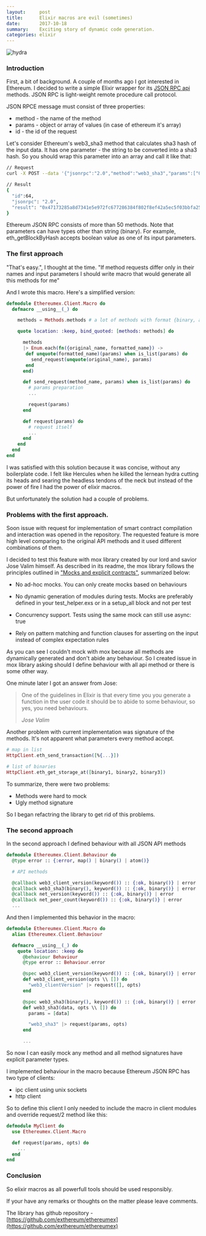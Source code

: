 ```yaml
---
layout:     post
title:      Elixir macros are evil (sometimes)
date:       2017-10-18
summary:    Exciting story of dynamic code generation.
categories: elixir
---
```


![hydra](https://orig00.deviantart.net/557f/f/2014/084/9/f/hydra_by_yoso999-d7bmpqg.jpg)

### Introduction

First, a bit of background. A couple of months ago I got interested in Ethereum. I decided to write a simple Elixir wrapper for its [JSON RPC api](https://github.com/ethereum/wiki/wiki/JSON-RPC) methods. JSON RPC is light-weight remote procedure call protocol.

JSON RPCE message must consist of three properties:
- method - the name of the method
- params - object or array of values (in case of ethereum it's array)
- id - the id of the request

Let's consider Ethereum's web3_sha3 method that calculates sha3 hash of the input data. It has one parameter - the string to be converted into a sha3 hash. So you should wrap this parameter into an array and call it like that:

```bash
// Request
curl -X POST --data '{"jsonrpc":"2.0","method":"web3_sha3","params":["0x68656c6c6f20776f726c64"],"id":64}'

// Result
{
  "id":64,
  "jsonrpc": "2.0",
  "result": "0x47173285a8d7341e5e972fc677286384f802f8ef42a5ec5f03bbfa254cb01fad"
}

```
Ethereum JSON RPC consists of more than 50 methods. Note that parameters can have types other than string (binary). For example, eth_getBlockByHash accepts boolean value as one of its input parameters.

### The first approach

"That's easy.", I thought at the time. "If method requests differ only in their names and input parameters I should write macro that would generate all this methods for me"

And I wrote this macro. Here's a simplified version:
```elixir
defmodule Ethereumex.Client.Macro do
  defmacro __using__(_) do

    methods = Methods.methods # a lot of methods with format {binary, atom}

    quote location: :keep, bind_quoted: [methods: methods] do

      methods
      |> Enum.each(fn({original_name, formatted_name}) ->
       def unquote(formatted_name)(params) when is_list(params) do
         send_request(unquote(original_name), params)
       end
      end)

      def send_request(method_name, params) when is_list(params) do
        # params preparation
        ...

        request(params)
      end

      def request(params) do
        # request itself
        ...
      end
    end
  end
end
```

I was satisfied with this solution because it was concise, without any boilerplate code. I felt like Hercules when he killed the lernean hydra cutting its heads and searing the headless tendons of the neck but instead of the power of fire I had the power of elixir macros.

But unfortunately the solution had a couple of problems.

### Problems with the first approach.

Soon issue with request for implementation of smart contract compilation and interaction was opened in the repository. The requested feature is more high level comparing to the original API methods and it used different combinations of them.

I decided to test this feature with mox library created by our lord and savior Jose Valim himself. As described in its readme, the mox library follows the principles outlined in ["Mocks and explicit contracts"](http://blog.plataformatec.com.br/2015/10/mocks-and-explicit-contracts/), summarized below:

- No ad-hoc mocks. You can only create mocks based on behaviours

- No dynamic generation of modules during tests. Mocks are preferably defined in your test_helper.exs or in a setup_all block and not per test

- Concurrency support. Tests using the same mock can still use async: true

- Rely on pattern matching and function clauses for asserting on the input instead of complex expectation rules

As you can see I couldn't mock with mox because all methods are dynamically generated and don't abide any behaviour. So I created issue in mox library asking should I define behaviour with all api method or there is some other way.

One minute later I got an answer from Jose:

<blockquote>
  <p>
    One of the guidelines in Elixir is that every time you you generate a function in the user code it should be to abide to some behaviour, so yes, you need behaviours.
  </p>
  <footer><cite title="Jose Valim">Jose Valim</cite></footer>
</blockquote>

Another problem with current implementation was signature of the methods. It's not apparent what parameters every method accept.

```elixir
# map in list
HttpClient.eth_send_transaction([%{...}])

# list of binaries
HttpClient.eth_get_storage_at([binary1, binary2, binary3])

```

To summarize, there were two problems:
- Methods were hard to mock
- Ugly method signature

So I began refactring the library to get rid of this problems.

### The second approach

In the second approach I defined behaviour with all JSON API methods

```elixir
defmodule Ethereumex.Client.Behaviour do
  @type error :: {:error, map() | binary() | atom()}

  # API methods

  @callback web3_client_version(keyword()) :: {:ok, binary()} | error
  @callback web3_sha3(binary(), keyword()) :: {:ok, binary()} | error
  @callback net_version(keyword()) :: {:ok, binary()} | error
  @callback net_peer_count(keyword()) :: {:ok, binary()} | error
  ...
```

And then I implemented this behavior in the macro:
```elixir
defmodule Ethereumex.Client.Macro do
  alias Ethereumex.Client.Behaviour

  defmacro __using__(_) do
    quote location: :keep do
      @behaviour Behaviour
      @type error :: Behaviour.error

      @spec web3_client_version(keyword()) :: {:ok, binary()} | error
      def web3_client_version(opts \\ []) do
        "web3_clientVersion" |> request([], opts)
      end

      @spec web3_sha3(binary(), keyword()) :: {:ok, binary()} | error
      def web3_sha3(data, opts \\ []) do
        params = [data]

        "web3_sha3" |> request(params, opts)
      end

      ...
```

So now I can easily mock any method and all method signatures have explicit parameter types.

I implemented behaviour in the macro because Ethereum JSON RPC has two type of clients:
- ipc client using unix sockets
- http client

So to define this client I only needed to include the macro in client modules and override request/2 method like this:

```elixir
defmodule MyClient do
  use Ethereumex.Client.Macro

  def request(params, opts) do
    ...
  end
end
```

### Conclusion

So elixir macros as all powerfull tools should be used responsibly.

If your have any remarks or thoughts on the matter please leave comments.

The library has github repository - [https://github.com/exthereum/ethereumex](https://github.com/exthereum/ethereumex)
